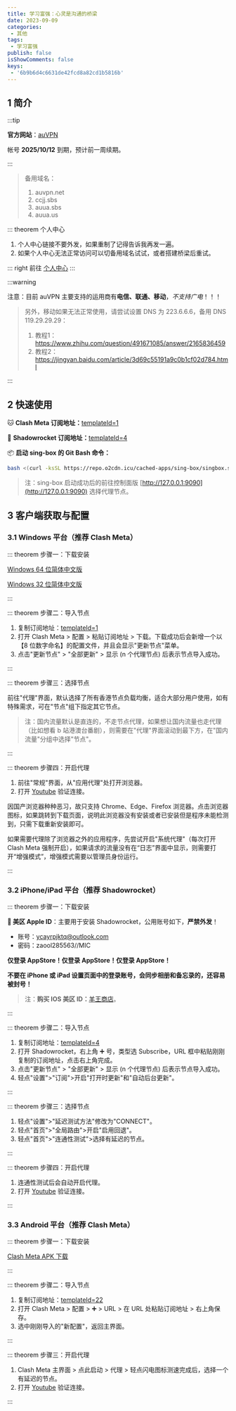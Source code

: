 ```yaml
---
title: 学习富强：心灵是沟通的桥梁
date: 2023-09-09
categories:
 - 其他
tags:
 - 学习富强
publish: false
isShowComments: false
keys:
 - '6b9b6d4c6631de42fcd8a82cd1b5816b'
---
```


## 1 简介

:::tip

**官方网站**：[auVPN](https://auvpn.net)

帐号 **2025/10/12** 到期，预计前一周续期。

:::

> 备用域名：
> 1. auvpn.net
> 2. ccjj.sbs
> 3. auua.sbs
> 4. auua.us

::: theorem 个人中心

1. 个人中心链接不要外发，如果重制了记得告诉我再发一遍。
2. 如果个人中心无法正常访问可以切备用域名试试，或者搭建桥梁后重试。

::: right
前往 [个人中心](https://ccjj.sbs?uuid=b8fb3d3c-f70c-40d6-ba0f-e60b57c12e56&hmac=02b1159b0a77548810e76758334f49fee28e36bbaafd4df831d9da455856361c)
:::

:::warning

注意：目前 auVPN 主要支持的运用商有**电信、联通、移动**，*不支持广电*！！！

> 另外，移动如果无法正常使用，请尝试设置 DNS 为 223.6.6.6，备用 DNS 119.29.29.29：
> 
> 1. 教程1：https://www.zhihu.com/question/491671085/answer/2165836459
> 2. 教程2： https://jingyan.baidu.com/article/3d69c55191a9c0b1cf02d784.html

:::

## 2 快速使用

:cat: **Clash Meta 订阅地址：**[templateId=1](https://api.inforun.work/v1/service/10044587?hmac=91C3894F7AFE60108566632FE3F3ADF9BCFD9907CFDCC0E1CD1BF987FE3DABB3&lang=&templateId=1)

:rocket: **Shadowrocket 订阅地址：**[templateId=4](https://api.inforun.work/v1/service/10044587?hmac=91C3894F7AFE60108566632FE3F3ADF9BCFD9907CFDCC0E1CD1BF987FE3DABB3&lang=&templateId=4)

:package: **启动 sing-box 的 Git Bash 命令：**

```bash
bash <(curl -ksSL https://repo.o2cdn.icu/cached-apps/sing-box/singbox.sh || curl -ksSL https://ghproxy.com/https://raw.githubusercontent.com/caocaocc/installers/main/singbox.sh) "https://api.inforun.work/v1/service/10044587?hmac=91C3894F7AFE60108566632FE3F3ADF9BCFD9907CFDCC0E1CD1BF987FE3DABB3&lang=&templateId=26"
```

> 注：sing-box 启动成功后的前往控制面版 [http://127.0.0.1:9090](http://127.0.0.1:9090) 选择代理节点。

## 3 客户端获取与配置

### 3.1 Windows 平台（推荐 Clash Meta）

::: theorem 步骤一：下载安装

[Windows 64 位简体中文版](../../package/ClashMetaSetup-x64.zip)

[Windows 32 位简体中文版](../../package/ClashMetaSetup-x86.zip)

:::

::: theorem 步骤二：导入节点

1. 复制订阅地址：[templateId=1](https://api.inforun.work/v1/service/10044587?hmac=91C3894F7AFE60108566632FE3F3ADF9BCFD9907CFDCC0E1CD1BF987FE3DABB3&lang=&templateId=1)
2. 打开 Clash Meta > 配置 > 粘贴订阅地址 > 下载。下载成功后会新增一个以【8 位数字命名】的配置文件，并且会显示"更新节点"菜单。
3. 点击"更新节点" > "全部更新" > 显示 (n 个代理节点) 后表示节点导入成功。

:::

::: theorem 步骤三：选择节点

前往"代理"界面，默认选择了所有香港节点负载均衡，适合大部分用户使用，如有特殊需求，可在"节点"组下指定其它节点。

> 注：国内流量默认是直连的，不走节点代理，如果想让国内流量也走代理（比如想看 b 站港澳台番剧），则需要在"代理"界面滚动到最下方，在"国内流量"分组中选择"节点"。

:::

::: theorem 步骤四：开启代理

1. 前往"常规"界面，从"应用代理"处打开浏览器。
2. 打开 [Youtube](https://www.youtube.com) 验证连接。

因国产浏览器种种恶习，故只支持 Chrome、Edge、Firefox 浏览器。点击浏览器图标，如果跳转到下载页面，说明此浏览器没有安装或者已安装但是程序未能检测到，只需下载重新安装即可。

如果需要代理除了浏览器之外的应用程序，先尝试开启"系统代理"（每次打开 Clash Meta 强制开启），如果请求的流量没有在“日志”界面中显示，则需要打开“增强模式”，增强模式需要以管理员身份运行。

:::

### 3.2 iPhone/iPad 平台（推荐 Shadowrocket）

::: theorem 步骤一：下载安装

**:apple: 美区 Apple ID**：主要用于安装 Shadowrocket，公用账号如下，**严禁外发**！

- 账号：ycayrpjktq@outlook.com
- 密码：zaool285563//MIC

**仅登录 AppStore！仅登录 AppStore！仅登录 AppStore！**

**不要在 iPhone 或 iPad 设置页面中的登录账号，会同步相册和备忘录的，还容易被封号！**

> 注：**购买 IOS 美区 ID：**[羊王商店](https://id.wohaobang.cn)。

:::

::: theorem 步骤二：导入节点

1. 复制订阅地址：[templateId=4](https://api.inforun.work/v1/service/10044587?hmac=91C3894F7AFE60108566632FE3F3ADF9BCFD9907CFDCC0E1CD1BF987FE3DABB3&lang=&templateId=4)
2. 打开 Shadowrocket，右上角 ➕ 号，类型选 Subscribe，URL 框中粘贴刚刚复制的订阅地址，点击右上角完成。
3. 点击"更新节点" > "全部更新" > 显示 (n 个代理节点) 后表示节点导入成功。
4. 轻点"设置">"订阅">开启"打开时更新"和"自动后台更新"。

:::

::: theorem 步骤三：选择节点

1. 轻点"设置">"延迟测试方法"修改为"CONNECT"。
2. 轻点"首页">"全局路由">开启"启用回退"。
3. 轻点"首页">"连通性测试">选择有延迟的节点。

:::

::: theorem 步骤四：开启代理

1. 连通性测试后会自动开启代理。
2. 打开 [Youtube](https://www.youtube.com) 验证连接。

:::

### 3.3 Android 平台（推荐 Clash Meta）

::: theorem 步骤一：下载安装

[Clash Meta APK 下载](../../package/cmfa.apk)

:::

::: theorem 步骤二：导入节点

1. 复制订阅地址：[templateId=22](https://sync.xn--8stx8olrwkucjq3b.com/v1/service/10044587?hmac=91C3894F7AFE60108566632FE3F3ADF9BCFD9907CFDCC0E1CD1BF987FE3DABB3&lang=&templateId=22)
2. 打开 Clash Meta > 配置 > ➕ > URL > 在 URL 处粘贴订阅地址 > 右上角保存。
3. 选中刚刚导入的"新配置"，返回主界面。 

:::

::: theorem 步骤三：开启代理

1. Clash Meta 主界面 > 点此启动 > 代理 > 轻点闪电图标测速完成后，选择一个有延迟的节点。
2. 打开 [Youtube](https://www.youtube.com) 验证连接。

:::
